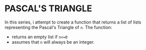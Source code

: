 # PASCAL'S TRIANGLE
In this series, i attempt to create a function that returns a list of lists representing
the Pascal's Triangle of `n`.
The function:
  - returns an empty list if `n<=0`
  - assumes that `n` will always be an integer.
